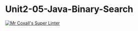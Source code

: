 # Unit2-05-Java-Binary-Search
[![Mr Coxall's Super Linter](https://github.com/ICS4U-Programming-Zak-G/Unit2-05-Java-Binary-Search/workflows/Mr%20Coxall's%20Super%20Linter/badge.svg)](https://github.com/ICS4U-Programming-Zak-G/Unit2-05-Java-Binary-Search/actions/)
